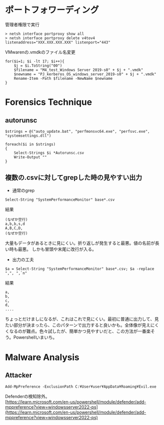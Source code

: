 # ポートフォワーディング
管理者権限で実行
```
> netsh interface portproxy show all
> netsh interface portproxy delete v4tov4 listenaddress="XXX.XXX.XXX.XXX" listenport="443"
```

VMwarenの.vmdkのファイル名変更
```
for($i=1; $i -lt 17; $i++){
	$j = $i.ToString("00")
	$filename = "M4_test_Windows Server 2019-s0" + $j + ".vmdk"
	$newname = "PJ_kerberos_OS_windows_server_2019-s0" + $j + ".vmdk"
	Rename-Item -Path $filename -NewName $newname
}
```

# Forensics Technique
## autorunsc
```
$strings = @("auto_update.bat", "perfmonsvc64.exe", "perfsvc.exe", "systemsettings.dll")

foreach($i in $strings)
{
	Select-Strings $i *Autorunsc.csv
	Write-Output ""
}
```

##  複数の.csvに対してgrepした時の見やすい出力
- 通常のgrep
```
Select-String "SystemPerformanceMonitor" base*.csv
```
結果
```
(なぜか空行)
a,b,b,s,d
A,B,C,D,
(なぜか空行)
```
大量もデータがあるときに見にくい。折り返しが発生すると最悪。値の名前が長い時も最悪。
しかも冒頭や末尾に改行が入る。
- 出力の工夫
```
$a = Select-String "SystemPerformanceMonitor" base*.csv; $a -replace ",", ",`n"
```
結果
```
a,
b,
c,
d,
....
```
ちょっとだけましになるが、これはこれで見にくい。最初に普通に出力して、見たい部分が決まったら、このパターンで出力すると良いかも。全体像が見えにくくなるのが難点。色々試したが、簡単かつ見やすいだと、この方法が一番楽そう。Powershellいまいち。

# Malware Analysis
## Attacker
```
Add-MpPreference -ExclusionPath C:¥User¥user¥AppData¥Roaming¥Evil.exe
```
Defenderの検知除外。  
[https://learn.microsoft.com/en-us/powershell/module/defender/add-mppreference?view=windowsserver2022-ps](https://learn.microsoft.com/en-us/powershell/module/defender/add-mppreference?view=windowsserver2022-ps)